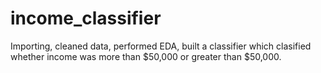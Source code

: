 # income_classifier
Importing, cleaned data, performed EDA, built a classifier which clasified whether income was more than $50,000 or greater than $50,000.
